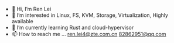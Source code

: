 - 👋 Hi, I’m Ren Lei
- 👀 I’m interested in Linux, FS, KVM, Storage, Virtualization, Highly available
- 🌱 I’m currently learning Rust and cloud-hypervisor
- 📫 How to reach me ...
ren.lei4@zte.com.cn
82862951@qq.com

<!---
renlei4/renlei4 is a ✨ special ✨ repository because its `README.md` (this file) appears on your GitHub profile.
You can click the Preview link to take a look at your changes.
--->
